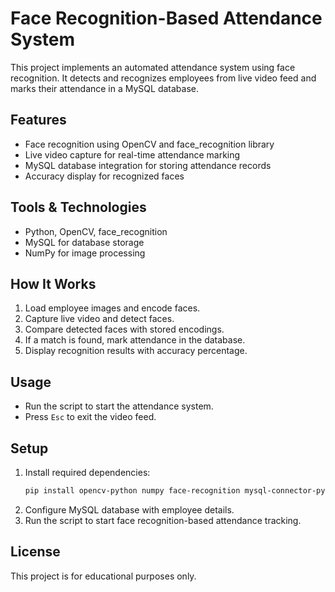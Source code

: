 # Face Recognition-Based Attendance System

This project implements an automated attendance system using face recognition. It detects and recognizes employees from live video feed and marks their attendance in a MySQL database.

## Features
- Face recognition using OpenCV and face_recognition library
- Live video capture for real-time attendance marking
- MySQL database integration for storing attendance records
- Accuracy display for recognized faces

## Tools & Technologies
- Python, OpenCV, face_recognition
- MySQL for database storage
- NumPy for image processing

## How It Works
1. Load employee images and encode faces.
2. Capture live video and detect faces.
3. Compare detected faces with stored encodings.
4. If a match is found, mark attendance in the database.
5. Display recognition results with accuracy percentage.

## Usage
- Run the script to start the attendance system.
- Press `Esc` to exit the video feed.

## Setup
1. Install required dependencies:
   ```bash
   pip install opencv-python numpy face-recognition mysql-connector-python
   ```
2. Configure MySQL database with employee details.
3. Run the script to start face recognition-based attendance tracking.

## License
This project is for educational purposes only.


